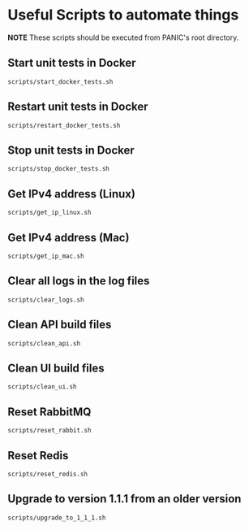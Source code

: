 # Useful Scripts to automate things

**NOTE** These scripts should be executed from PANIC's root directory.

## Start unit tests in Docker

```
scripts/start_docker_tests.sh
```

## Restart unit tests in Docker

```
scripts/restart_docker_tests.sh
```

## Stop unit tests in Docker

```
scripts/stop_docker_tests.sh
```

## Get IPv4 address (Linux)

```
scripts/get_ip_linux.sh
```

## Get IPv4 address (Mac)

```
scripts/get_ip_mac.sh
```

## Clear all logs in the log files

```
scripts/clear_logs.sh
```

## Clean API build files

```
scripts/clean_api.sh
```

## Clean UI build files

```
scripts/clean_ui.sh
```

## Reset RabbitMQ

```
scripts/reset_rabbit.sh
```

## Reset Redis

```
scripts/reset_redis.sh
```

## Upgrade to version 1.1.1 from an older version

```
scripts/upgrade_to_1_1_1.sh
```
